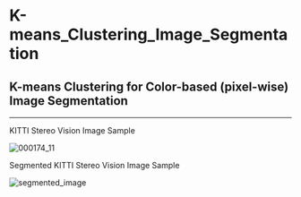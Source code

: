# K-means_Clustering_Image_Segmentation

## K-means Clustering for Color-based (pixel-wise) Image Segmentation

---

KITTI Stereo Vision Image Sample

![000174_11](https://user-images.githubusercontent.com/83327791/225464225-a778c248-8e76-4137-bd64-6d9c41e909ac.png)

Segmented KITTI Stereo Vision Image Sample

![segmented_image](https://user-images.githubusercontent.com/83327791/225233330-2acc38e4-8ea3-4107-a84c-872f3f581802.gif)

